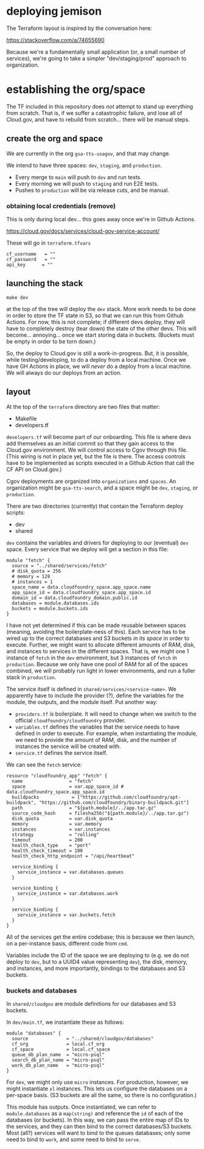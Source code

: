 # deploying jemison

The Terraform layout is inspired by the conversation here:

https://stackoverflow.com/a/74655690

Because we're a fundamentally small application (or, a small number of services), we're going to take a simpler "dev/staging/prod" approach to organization.

# establishing the org/space

The TF included in this repository does *not* attempt to stand up everything from scratch. That is, if we suffer a catastrophic failure, and lose all of Cloud.gov, and have to rebuild from scratch... there will be manual steps.

## create the org and space

We are currently in the org `gsa-tts-usagov`, and that may change. 

We intend to have three spaces: `dev`, `staging`, and `production`. 

* Every merge to `main` will push to `dev` and run tests.
* Every morning we will push to `staging` and run E2E tests.
* Pushes to `production` will be via release cuts, and be manual.




### obtaining local credentials (remove)

This is only during local dev... this goes away once we're in Github Actions.

https://cloud.gov/docs/services/cloud-gov-service-account/

These will go in `terraform.tfvars`

```
cf_username   = ""
cf_password   = ""
api_key      = ""
```


## launching the stack

```
make dev
```

at the top of the tree will deploy the `dev` stack. More work needs to be done in order to store the TF state in S3, so that we can run this from Github Actions. For now, this is not complete; if different devs deploy, they will have to completely destroy (tear down) the state of the other devs. This will become... annoying... once we start storing data in buckets. (Buckets must be empty in order to be torn down.) 

So, the deploy to Cloud.gov is still a work-in-progress. But, it is possible, while testing/developing, to do a deploy from a local machine. Once we have GH Actions in place, we will *never* do a deploy from a local machine. We will always do our deploys from an action.

## layout

At the top of the `terraform` directory are two files that matter:

* Makefile
* developers.tf

`developers.tf` will become part of our onboarding. This file is where devs add themselves as an initial commit so that they gain access to the Cloud.gov environment. We will control access to Cgov through this file. (This wiring is not in place yet, but the file is there. The access controls have to be implemented as scripts executed in a Github Action that call the CF API on Cloud.gov.)

Cgov deployments are organized into `organizations` and `spaces`. An organization might be `gsa-tts-search`, and a space might be `dev`, `staging`, or `production`. 

There are two directories (currently) that contain the Terraform deploy scripts:

* dev
* shared

`dev` contains the variables and drivers for deploying to our (eventual) `dev` space. Every service that we deploy will get a section in this file:

```
module "fetch" {
  source = "../shared/services/fetch"
  # disk_quota = 256
  # memory = 128
  # instances = 1
  space_name = data.cloudfoundry_space.app_space.name
  app_space_id = data.cloudfoundry_space.app_space.id
  domain_id = data.cloudfoundry_domain.public.id
  databases = module.databases.ids
  buckets = module.buckets.ids
}
```

I have not yet determined if this can be made reusable between spaces (meaning, avoiding the boilerplate-ness of this). Each service has to be wired up to the correct databases and S3 buckets _in its space_ in order to execute. Further, we might want to allocate different amounts of RAM, disk, and instances to services in the different spaces. That is, we might one 1 instance of `fetch` in the `dev` environment, but 3 instances of `fetch` in `production`. Because we only have one pool of RAM for all of the spaces combined, we will probably run light in lower environments, and run a fuller stack in `production`. 

The service itself is defined in `shared/services/<service-name>`. We apparently have to include the provider (?), define the variables for the module, the outputs, and the module itself. Put another way:

* `providers.tf` is boilerplate. It will need to change when we switch to the official `cloudfoundry/cloudfoundry` provider.
* `variables.tf` defines the variables that the service needs to have defined in order to execute. For example, when instantiating the module, we need to provide the amount of RAM, disk, and the number of instances the service will be created with.
* `service.tf` defines the service itself.

We can see the `fetch` service:

```
resource "cloudfoundry_app" "fetch" {
  name                 = "fetch"
  space                = var.app_space_id # data.cloudfoundry_space.app_space.id
  buildpacks            = ["https://github.com/cloudfoundry/apt-buildpack", "https://github.com/cloudfoundry/binary-buildpack.git"]
  path                 = "${path.module}/../app.tar.gz"
  source_code_hash     = filesha256("${path.module}/../app.tar.gz")
  disk_quota           = var.disk_quota
  memory               = var.memory
  instances            = var.instances
  strategy             = "rolling"
  timeout              = 200
  health_check_type    = "port"
  health_check_timeout = 180
  health_check_http_endpoint = "/api/heartbeat"

  service_binding {
    service_instance = var.databases.queues
  }

  service_binding {
    service_instance = var.databases.work
  }

  service_binding {
    service_instance = var.buckets.fetch
  }
}
```

All of the services get the entire codebase; this is because we then launch, on a per-instance basis, different code from `cmd`.

Variables include the ID of the space we are deploying to (e.g. we do not deploy to `dev`, but to a UUID4 value representing `dev`), the disk, memory, and instances, and more importantly, bindings to the databases and S3 buckets. 

### buckets and databases

In `shared/cloudgov` are module definitions for our databases and S3 buckets.

In `dev/main.tf`, we instantiate these as follows:

```
module "databases" {
  source              = "../shared/cloudgov/databases"
  cf_org              = local.cf_org
  cf_space            = local.cf_space
  queue_db_plan_name  = "micro-psql"
  search_db_plan_name = "micro-psql"
  work_db_plan_name   = "micro-psql"
}
```

For `dev`, we might only use `micro` instances. For production, however, we might instantiate `xl` instances. This lets us configure the databases on a per-space basis. (S3 buckets are all the same, so there is no configuration.)

This module has outputs. Once instantiated, we can refer to `module.databases` as a `map(string)` and reference the `id` of each of the databases (or buckets). In this way, we can pass the entire map of IDs to the services, and they can then bind to the correct databases/S3 buckets. Most (all?) services will want to bind to the queues databases; only some need to bind to `work`, and some need to bind to `serve`. 

